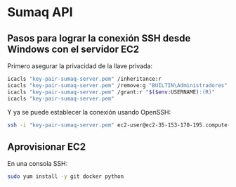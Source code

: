 # Sumaq API

## Pasos para lograr la conexión SSH desde Windows con el servidor EC2

Primero asegurar la privacidad de la llave privada:

```bash
icacls "key-pair-sumaq-server.pem" /inheritance:r
icacls "key-pair-sumaq-server.pem" /remove:g "BUILTIN\Administradores" "NT AUTHORITY\SYSTEM" "NT AUTHORITY\Usuarios autentificados" "BUILTIN\Usuarios"
icacls "key-pair-sumaq-server.pem" /grant:r "$($env:USERNAME):(R)"
icacls "key-pair-sumaq-server.pem"
```

Y ya se puede establecer la conexión usando OpenSSH:

```bash
ssh -i "key-pair-sumaq-server.pem" ec2-user@ec2-35-153-170-195.compute-1.amazonaws.com
```

## Aprovisionar EC2

En una consola SSH:

```bash
sudo yum install -y git docker python
```
